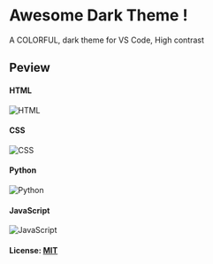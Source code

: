 
# Awesome Dark Theme !

A COLORFUL, dark theme for VS Code, High contrast

##  Peview
#### HTML
![HTML](https://user-images.githubusercontent.com/32095783/125513538-6085864e-37a3-4560-829c-d1cbbb31d265.png)
#### CSS
![CSS](https://user-images.githubusercontent.com/32095783/125513593-201ff819-b4e3-41b4-b3f3-b35aaaf13f92.png)
#### Python
![Python](https://user-images.githubusercontent.com/32095783/125513651-e3ce5461-53d1-4860-b258-12669731fa3d.png)
#### JavaScript
![JavaScript](https://user-images.githubusercontent.com/32095783/125513692-012b6f6f-b49b-41ff-9249-731ea313b1c9.png)



#### License: [MIT](https://github.com/iSSamQa/vscode-awesome-dark-theme/blob/master/LICENSE)

